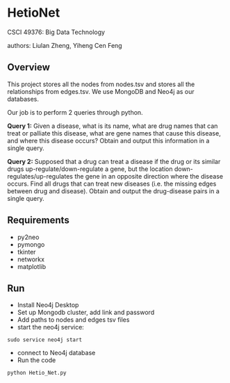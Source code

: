 # HetioNet

CSCI 49376: Big Data Technology

authors: Liulan Zheng, Yiheng Cen Feng

## Overview


This project stores all the nodes from nodes.tsv and stores all the relationships from edges.tsv.
We use MongoDB and Neo4j as our databases. 

Our job is to perform 2 queries through python.

**Query 1:**
Given a disease, what is its name, what are drug names that can treat or palliate this disease, 
what are gene names that cause this disease, and where this disease occurs? Obtain and output this information in a single query.

**Query 2:**
Supposed that a drug can treat a disease if the drug or its similar drugs up-regulate/down-regulate a gene, but the location 
down-regulates/up-regulates the gene in an opposite direction where the disease occurs. Find all drugs that can treat new diseases 
(i.e. the missing edges between drug and disease). Obtain and output the drug-disease pairs in a single query.

## Requirements
- py2neo
- pymongo
- tkinter
- networkx
- matplotlib


## Run
- Install Neo4j Desktop
- Set up Mongodb cluster, add link and password 
- Add paths to nodes and edges tsv files
- start the neo4j service:
```
sudo service neo4j start
```

- connect to Neo4j database 
- Run the code
```
python Hetio_Net.py
```
